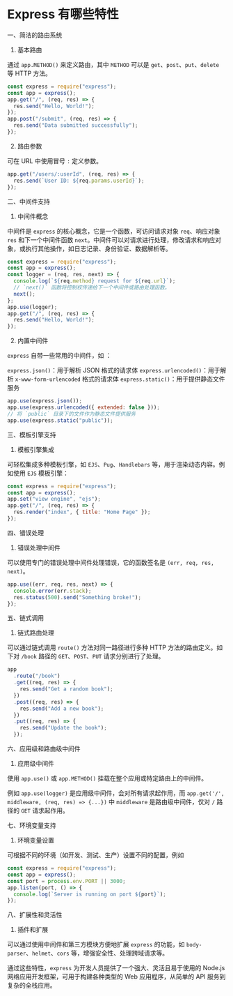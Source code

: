 # Express 有哪些特性

一、简洁的路由系统

1. 基本路由

通过 `app.METHOD()` 来定义路由，其中 `METHOD` 可以是 `get`、`post`、`put`、`delete` 等 HTTP 方法。

```javascript
const express = require("express");
const app = express();
app.get("/", (req, res) => {
  res.send("Hello, World!");
});
app.post("/submit", (req, res) => {
  res.send("Data submitted successfully");
});
```

2. 路由参数

可在 URL 中使用冒号 `:` 定义参数。

```javascript
app.get("/users/:userId", (req, res) => {
  res.send(`User ID: ${req.params.userId}`);
});
```

二、中间件支持

1. 中间件概念

中间件是 `express` 的核心概念，它是一个函数，可访问请求对象 `req`、响应对象 `res` 和下一个中间件函数 `next`。中间件可以对请求进行处理，修改请求和响应对象，或执行其他操作，如日志记录、身份验证、数据解析等。

```javascript
const express = require("express");
const app = express();
const logger = (req, res, next) => {
  console.log(`${req.method} request for ${req.url}`);
  // `next()` 函数将控制权传递给下一个中间件或路由处理函数。
  next();
};
app.use(logger);
app.get("/", (req, res) => {
  res.send("Hello, World!");
});
```

2. 内置中间件

`express` 自带一些常用的中间件，如 ：

`express.json()`：用于解析 JSON 格式的请求体
`express.urlencoded()`：用于解析 `x-www-form-urlencoded` 格式的请求体
`express.static()`：用于提供静态文件服务

```javascript
app.use(express.json());
app.use(express.urlencoded({ extended: false }));
// 将 `public` 目录下的文件作为静态文件提供服务
app.use(express.static("public"));
```

三、模板引擎支持

1. 模板引擎集成

可轻松集成多种模板引擎，如 `EJS`、`Pug`、`Handlebars` 等，用于渲染动态内容。例如使用 `EJS` 模板引擎：

```javascript
const express = require("express");
const app = express();
app.set("view engine", "ejs");
app.get("/", (req, res) => {
  res.render("index", { title: "Home Page" });
});
```

四、错误处理

1. 错误处理中间件

可以使用专门的错误处理中间件处理错误，它的函数签名是 `(err, req, res, next)`。

```javascript
app.use((err, req, res, next) => {
  console.error(err.stack);
  res.status(500).send("Something broke!");
});
```

五、链式调用

1. 链式路由处理

可以通过链式调用 `route()` 方法对同一路径进行多种 HTTP 方法的路由定义。如下对 `/book` 路径的 `GET`、`POST`、`PUT` 请求分别进行了处理。

```javascript
app
  .route("/book")
  .get((req, res) => {
    res.send("Get a random book");
  })
  .post((req, res) => {
    res.send("Add a new book");
  })
  .put((req, res) => {
    res.send("Update the book");
  });
```

六、应用级和路由级中间件

1. 应用级中间件

使用 `app.use()` 或 `app.METHOD()` 挂载在整个应用或特定路由上的中间件。

例如 `app.use(logger)` 是应用级中间件，会对所有请求起作用，而 `app.get('/', middleware, (req, res) => {...})` 中 `middleware` 是路由级中间件，仅对 `/` 路径的 `GET` 请求起作用。

七、环境变量支持

1. 环境变量设置

可根据不同的环境（如开发、测试、生产）设置不同的配置，例如

```javascript
const express = require("express");
const app = express();
const port = process.env.PORT || 3000;
app.listen(port, () => {
  console.log(`Server is running on port ${port}`);
});
```

八、扩展性和灵活性

1. 插件和扩展

可以通过使用中间件和第三方模块方便地扩展 `express` 的功能，如 `body-parser`、`helmet`、`cors` 等，增强安全性、处理跨域请求等。

通过这些特性，`express` 为开发人员提供了一个强大、灵活且易于使用的 Node.js 网络应用开发框架，可用于构建各种类型的 Web 应用程序，从简单的 API 服务到复杂的全栈应用。

